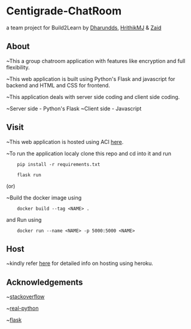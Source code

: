 # Centigrade-ChatRoom

 a team project for Build2Learn by [Dharundds](https://github.com/Dharundds), [HrithikMJ](https://github.com/HrithikMJ) & [Zaid](https://github.com/Zaid316)
 

## About

~This a group chatroom application with features like encryption and full flexibility.

~This web application is built using Python's Flask and javascript for backend and HTML and CSS for frontend.

~This application deals with server side coding and client side coding.

~Server side - Python's Flask
~Client side - Javascript 


## Visit

~This web application is hosted using ACI [here](http://centigrade-chatroom.southindia.azurecontainer.io:5000/).



~To run the application localy clone this repo and cd into it and run 
       
        pip install -r requirements.txt

        flask run 

(or) 

~Build the docker image using 

        docker build --tag <NAME> .
and Run using 

        docker run --name <NAME> -p 5000:5000 <NAME>




## Host
  
~kindly refer [here](https://github.com/Dharundds/ChatRoom/blob/main/host.md) for detailed info on hosting using heroku.


## Acknowledgements

~[stackoverflow](https://stackoverflow.com/questions/41804507/h14-error-in-heroku-no-web-processes-running)

~[real-python](https://realpython.com/flask-by-example-part-1-project-setup/) 

~[flask](https://flask-doc.readthedocs.io/en/latest/)
